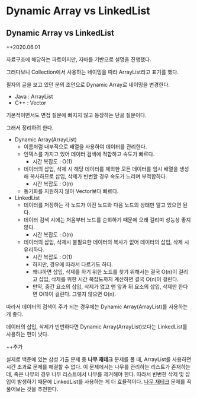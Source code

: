 # Dynamic Array vs LinkedList

## **Dynamic Array vs LinkedList**

++2020.06.01

자료구조에 해당하는 파트이지만, 자바를 기반으로 설명을 진행했다.

그러다보니 Collection에서 사용하는 네이밍을 따라 ArrayList라고 표기를 했다.

필자의 글을 보고 있던 분의 조언으로 Dynamic Array로 네이밍을 변경한다.

- Java : ArrayList
- C++ : Vector

기본적이면서도 면접 질문에 빠지지 않고 등장하는 단골 질문이다.

그래서 정리하려 한다.

- Dynamic Array(ArrayList)
  - 이름처럼 내부적으로 배열을 사용하여 데이터를 관리한다.
  - 인덱스를 가지고 있어 데이터 검색에 적합하고 속도가 빠르다.
    - 시간 복잡도 : O(1)
  - 데이터의 삽입, 삭제 시 해당 데이터를 제외한 모든 데이터를 임시 배열을 생성해 복사하므로 삽입, 삭제가 빈번할 경우 속도가 느리며 부적합하다.
    - 시간 복잡도 : O(n)
  - 동기화를 지원하지 않아 Vector보다 빠르다.
- LinkedList
  - 데이터를 저장하는 각 노드가 이전 노드와 다음 노드의 상태만 알고 있으면 된다.
  - 데이터 검색 시에는 처음부터 노드를 순회하기 때문에 오래 걸리며 성능상 좋지 않다.
    - 시간 복잡도 : O(n)
  - 데이터의 삽입, 삭제시 불필요한 데이터의 복사가 없어 데이터의 삽입, 삭제 시 유리하다.
    - 시간 복잡도 : O(1)
    - 하지만, 경우에 따라서 다르기도 하다.
    - 왜냐하면 삽입, 삭제를 하기 위한 노드를 찾기 위해서는 결국 O(n)이 걸리고 삽입, 삭제를 위한 시간 복잡도까지 계산하면 결국 O(n)이 걸린다.
    - 만약, 중간 요소의 삽입, 삭제가 없고 맨 앞과 뒤 요소의 삽입, 삭제만 한다면 O(1)이 걸린다. 그렇지 않으면 O(n).

따라서 데이터의 검색이 주가 되는 경우에는 Dynamic Array(ArrayList)를 사용하는 게 좋다.

데이터의 삽입, 삭제가 빈번하다면 Dynamic Array(ArrayList)보다는 LinkedList를 사용하는 편이 낫다.

++추가

실제로 백준에 있는 삼성 기출 문제 중 **나무 재테크** 문제를 풀 때, ArrayList를 사용하면 시간 초과로 문제를 해결할 수 없다. 이 문제에서는 나무를 관리하는 리스트가 존재하는데, 죽은 나무의 경우 나무 리스트에서 나무를 제거해야 한다. 따라서 빈번한 삭제 및 삽입이 발생하기 때문에 LinkedList를 사용하는 게 더 효율적이다. [나무 재테크](https://www.acmicpc.net/problem/16235) 문제를 꼭 풀어보는 것을 추천한다.
